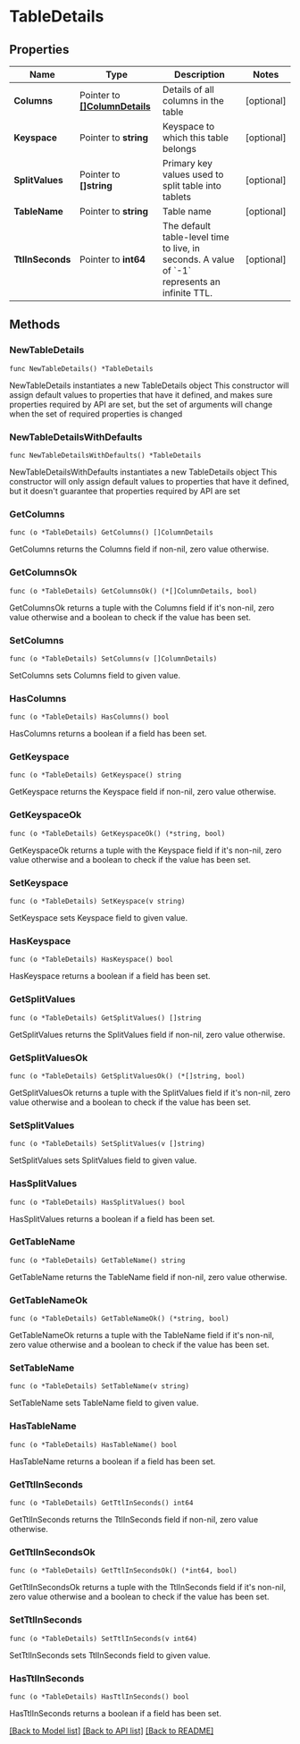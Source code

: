 # TableDetails

## Properties

Name | Type | Description | Notes
------------ | ------------- | ------------- | -------------
**Columns** | Pointer to [**[]ColumnDetails**](ColumnDetails.md) | Details of all columns in the table | [optional] 
**Keyspace** | Pointer to **string** | Keyspace to which this table belongs | [optional] 
**SplitValues** | Pointer to **[]string** | Primary key values used to split table into tablets | [optional] 
**TableName** | Pointer to **string** | Table name | [optional] 
**TtlInSeconds** | Pointer to **int64** | The default table-level time to live, in seconds. A value of &#x60;-1&#x60; represents an infinite TTL. | [optional] 

## Methods

### NewTableDetails

`func NewTableDetails() *TableDetails`

NewTableDetails instantiates a new TableDetails object
This constructor will assign default values to properties that have it defined,
and makes sure properties required by API are set, but the set of arguments
will change when the set of required properties is changed

### NewTableDetailsWithDefaults

`func NewTableDetailsWithDefaults() *TableDetails`

NewTableDetailsWithDefaults instantiates a new TableDetails object
This constructor will only assign default values to properties that have it defined,
but it doesn't guarantee that properties required by API are set

### GetColumns

`func (o *TableDetails) GetColumns() []ColumnDetails`

GetColumns returns the Columns field if non-nil, zero value otherwise.

### GetColumnsOk

`func (o *TableDetails) GetColumnsOk() (*[]ColumnDetails, bool)`

GetColumnsOk returns a tuple with the Columns field if it's non-nil, zero value otherwise
and a boolean to check if the value has been set.

### SetColumns

`func (o *TableDetails) SetColumns(v []ColumnDetails)`

SetColumns sets Columns field to given value.

### HasColumns

`func (o *TableDetails) HasColumns() bool`

HasColumns returns a boolean if a field has been set.

### GetKeyspace

`func (o *TableDetails) GetKeyspace() string`

GetKeyspace returns the Keyspace field if non-nil, zero value otherwise.

### GetKeyspaceOk

`func (o *TableDetails) GetKeyspaceOk() (*string, bool)`

GetKeyspaceOk returns a tuple with the Keyspace field if it's non-nil, zero value otherwise
and a boolean to check if the value has been set.

### SetKeyspace

`func (o *TableDetails) SetKeyspace(v string)`

SetKeyspace sets Keyspace field to given value.

### HasKeyspace

`func (o *TableDetails) HasKeyspace() bool`

HasKeyspace returns a boolean if a field has been set.

### GetSplitValues

`func (o *TableDetails) GetSplitValues() []string`

GetSplitValues returns the SplitValues field if non-nil, zero value otherwise.

### GetSplitValuesOk

`func (o *TableDetails) GetSplitValuesOk() (*[]string, bool)`

GetSplitValuesOk returns a tuple with the SplitValues field if it's non-nil, zero value otherwise
and a boolean to check if the value has been set.

### SetSplitValues

`func (o *TableDetails) SetSplitValues(v []string)`

SetSplitValues sets SplitValues field to given value.

### HasSplitValues

`func (o *TableDetails) HasSplitValues() bool`

HasSplitValues returns a boolean if a field has been set.

### GetTableName

`func (o *TableDetails) GetTableName() string`

GetTableName returns the TableName field if non-nil, zero value otherwise.

### GetTableNameOk

`func (o *TableDetails) GetTableNameOk() (*string, bool)`

GetTableNameOk returns a tuple with the TableName field if it's non-nil, zero value otherwise
and a boolean to check if the value has been set.

### SetTableName

`func (o *TableDetails) SetTableName(v string)`

SetTableName sets TableName field to given value.

### HasTableName

`func (o *TableDetails) HasTableName() bool`

HasTableName returns a boolean if a field has been set.

### GetTtlInSeconds

`func (o *TableDetails) GetTtlInSeconds() int64`

GetTtlInSeconds returns the TtlInSeconds field if non-nil, zero value otherwise.

### GetTtlInSecondsOk

`func (o *TableDetails) GetTtlInSecondsOk() (*int64, bool)`

GetTtlInSecondsOk returns a tuple with the TtlInSeconds field if it's non-nil, zero value otherwise
and a boolean to check if the value has been set.

### SetTtlInSeconds

`func (o *TableDetails) SetTtlInSeconds(v int64)`

SetTtlInSeconds sets TtlInSeconds field to given value.

### HasTtlInSeconds

`func (o *TableDetails) HasTtlInSeconds() bool`

HasTtlInSeconds returns a boolean if a field has been set.


[[Back to Model list]](../README.md#documentation-for-models) [[Back to API list]](../README.md#documentation-for-api-endpoints) [[Back to README]](../README.md)


